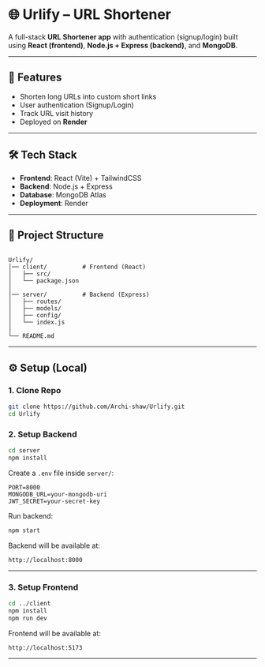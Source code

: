 
# 🌐 Urlify – URL Shortener

A full-stack **URL Shortener app** with authentication (signup/login) built using **React (frontend)**, **Node.js + Express (backend)**, and **MongoDB**.

---

## 🚀 Features
- Shorten long URLs into custom short links  
- User authentication (Signup/Login)  
- Track URL visit history  
- Deployed on **Render**  

---

## 🛠️ Tech Stack
- **Frontend**: React (Vite) + TailwindCSS  
- **Backend**: Node.js + Express  
- **Database**: MongoDB Atlas  
- **Deployment**: Render  

---

## 📂 Project Structure
```

Urlify/
│── client/          # Frontend (React)
│   ├── src/
│   └── package.json
│
│── server/          # Backend (Express)
│   ├── routes/
│   ├── models/
│   ├── config/
│   └── index.js
│
└── README.md

````

---

## ⚙️ Setup (Local)

### 1. Clone Repo
```bash
git clone https://github.com/Archi-shaw/Urlify.git
cd Urlify
````

### 2. Setup Backend

```bash
cd server
npm install
```

Create a `.env` file inside `server/`:

```
PORT=8000
MONGODB_URL=your-mongodb-uri
JWT_SECRET=your-secret-key
```

Run backend:

```bash
npm start
```

Backend will be available at:

```
http://localhost:8000
```

---

### 3. Setup Frontend

```bash
cd ../client
npm install
npm run dev
```

Frontend will be available at:

```
http://localhost:5173
```

---

